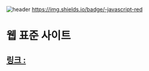 ![header](https://capsule-render.vercel.app/api?type=wave&color=auto&height=300&section=header&text=capsule%20render&fontSize=90)
https://img.shields.io/badge/-javascript-red
# 웹 표준 사이트
## [링크 : ](http://wotjr294.dothome.co.kr/web/index.html)

